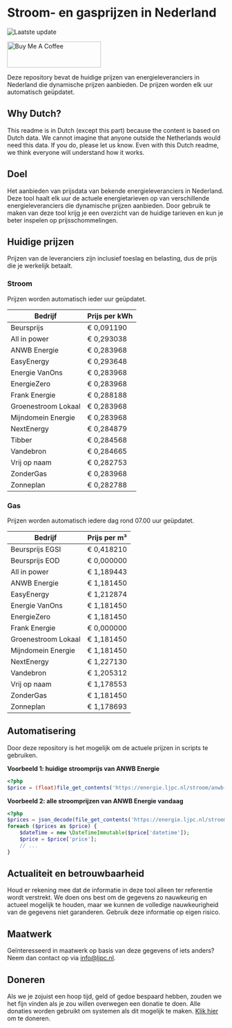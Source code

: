 # Stroom- en gasprijzen in Nederland

![Laatste update](https://img.shields.io/badge/laatste%20update-2023--11--09%2004%3A00%20CET-brightgreen)

<a href="https://www.buymeacoffee.com/Lars-" target="_blank"><img src="https://cdn.buymeacoffee.com/buttons/v2/default-orange.png" alt="Buy Me A Coffee" height="60" style="height: 60px !important;width: 217px !important;" ></a>

Deze repository bevat de huidige prijzen van energieleveranciers in Nederland die dynamische prijzen aanbieden. De prijzen worden elk uur automatisch geüpdatet.

## Why Dutch?

This readme is in Dutch (except this part) because the content is based on Dutch data. We cannot imagine that anyone outside the Netherlands would need this data. If you do, please let us know. Even with this Dutch readme, we think
everyone will understand how it works.

## Doel

Het aanbieden van prijsdata van bekende energieleveranciers in Nederland. Deze tool haalt elk uur de actuele energietarieven op van verschillende energieleveranciers die dynamische prijzen aanbieden. Door gebruik te maken van deze tool
krijg je een overzicht van de huidige tarieven en kun je beter inspelen op prijsschommelingen.

## Huidige prijzen

Prijzen van de leveranciers zijn inclusief toeslag en belasting, dus de prijs die je werkelijk betaalt.

### Stroom

Prijzen worden automatisch ieder uur geüpdatet.

 Bedrijf | Prijs per kWh 
---------|---------------
Beursprijs | € 0,091190
All in power | € 0,293038
ANWB Energie | € 0,283968
EasyEnergy | € 0,293648
Energie VanOns | € 0,283968
EnergieZero | € 0,283968
Frank Energie | € 0,288188
Groenestroom Lokaal | € 0,283968
Mijndomein Energie | € 0,283968
NextEnergy | € 0,284879
Tibber | € 0,284568
Vandebron | € 0,284665
Vrij op naam | € 0,282753
ZonderGas | € 0,283968
Zonneplan | € 0,282788


### Gas

Prijzen worden automatisch iedere dag rond 07.00 uur geüpdatet.

 Bedrijf | Prijs per m³ 
---------|--------------
Beursprijs EGSI | € 0,418210
Beursprijs EOD | € 0,000000
All in power | € 1,189443
ANWB Energie | € 1,181450
EasyEnergy | € 1,212874
Energie VanOns | € 1,181450
EnergieZero | € 1,181450
Frank Energie | € 0,000000
Groenestroom Lokaal | € 1,181450
Mijndomein Energie | € 1,181450
NextEnergy | € 1,227130
Vandebron | € 1,205312
Vrij op naam | € 1,178553
ZonderGas | € 1,181450
Zonneplan | € 1,178693


## Automatisering

Door deze repository is het mogelijk om de actuele prijzen in scripts te gebruiken.

**Voorbeeld 1: huidige stroomprijs van ANWB Energie**

```php
<?php
$price = (float)file_get_contents('https://energie.ljpc.nl/stroom/anwb-energie-nu.txt');

```

**Voorbeeld 2: alle stroomprijzen van ANWB Energie vandaag**

```php
<?php
$prices = json_decode(file_get_contents('https://energie.ljpc.nl/stroom/all-in-power-vandaag.json'),true);
foreach ($prices as $price) {
    $dateTime = new \DateTimeImmutable($price['datetime']);
    $price = $price['price'];
    // ...
}
```

## Actualiteit en betrouwbaarheid

Houd er rekening mee dat de informatie in deze tool alleen ter referentie wordt verstrekt. We doen ons best om de gegevens zo nauwkeurig en actueel mogelijk te houden, maar we kunnen de volledige nauwkeurigheid van de gegevens niet
garanderen. Gebruik deze informatie op eigen risico.

## Maatwerk

Geïnteresseerd in maatwerk op basis van deze gegevens of iets anders? Neem dan contact op
via [info@ljpc.nl](mailto:info@ljpc.nl?subject=Energie%20prijzen).

## Doneren

Als we je zojuist een hoop tijd, geld of gedoe bespaard hebben, zouden we het fijn vinden als je zou willen overwegen een
donatie te doen. Alle donaties worden gebruikt om systemen als dit mogelijk te
maken. [Klik hier](https://www.buymeacoffee.com/Lars-) om te doneren.
